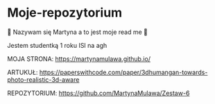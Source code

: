 # Moje-repozytorium
:hibiscus: Nazywam się Martyna a to jest moje read me :hibiscus:

Jestem studentką 1 roku ISI na agh

MOJA STRONA: https://martynamulawa.github.io/

ARTUKUŁ: https://paperswithcode.com/paper/3dhumangan-towards-photo-realistic-3d-aware

REPOZYTORIUM: https://github.com/MartynaMulawa/Zestaw-6
